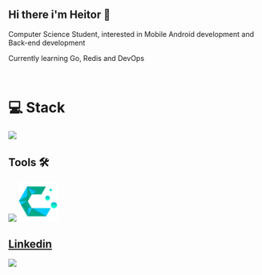 ## Hi there i'm Heitor 👋
Computer Science Student, interested in Mobile Android development and Back-end development

Currently learning Go, Redis and DevOps
<div style="display: inlineblock"><br>
<h1> 💻 Stack </h1>
<div align="left">
  <img src="https://skillicons.dev/icons?i=java,kotlin,bash,javascript,typescript,py,nodejs,go,cpp,html,css" width="900"/>
 </div>
</div>

 <h2>Tools 🛠️</h2>
<div align="left">
  <img src="https://skillicons.dev/icons?i=mysql,postgres,androidstudio,dynamodb,azure,vercel,tailwind,fastapi,docker,git,aws,arduino,postman,linux" width="1500"/>
  
   <a href="https://cachyos.org/" target="_blank">
  <img  alt="OS"  width="80" src="https://github.com/CachyOS/calamares-config/blob/grub-3.2/etc/calamares/branding/cachyos/logo.png">
 </div>
</div>

<h2>Linkedin</h2>
<div>
   <a href="https://www.linkedin.com/in/heitorhsantos/" target="_blank"><img src="https://skillicons.dev/icons?i=linkedin" width="70"/></a>
</div>
